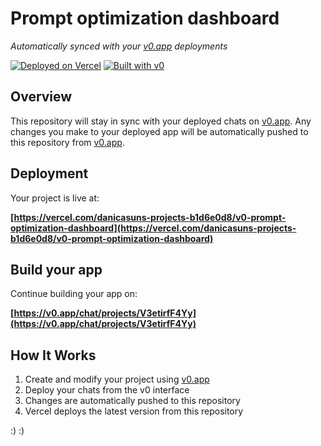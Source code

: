 
# Prompt optimization dashboard

*Automatically synced with your [v0.app](https://v0.app) deployments*

[![Deployed on Vercel](https://img.shields.io/badge/Deployed%20on-Vercel-black?style=for-the-badge&logo=vercel)](https://vercel.com/danicasuns-projects-b1d6e0d8/v0-prompt-optimization-dashboard)
[![Built with v0](https://img.shields.io/badge/Built%20with-v0.app-black?style=for-the-badge)](https://v0.app/chat/projects/V3etirfF4Yy)

## Overview

This repository will stay in sync with your deployed chats on [v0.app](https://v0.app).
Any changes you make to your deployed app will be automatically pushed to this repository from [v0.app](https://v0.app).

## Deployment

Your project is live at:

**[https://vercel.com/danicasuns-projects-b1d6e0d8/v0-prompt-optimization-dashboard](https://vercel.com/danicasuns-projects-b1d6e0d8/v0-prompt-optimization-dashboard)**

## Build your app

Continue building your app on:

**[https://v0.app/chat/projects/V3etirfF4Yy](https://v0.app/chat/projects/V3etirfF4Yy)**

## How It Works

1. Create and modify your project using [v0.app](https://v0.app)
2. Deploy your chats from the v0 interface
3. Changes are automatically pushed to this repository
4. Vercel deploys the latest version from this repository




:)
:)